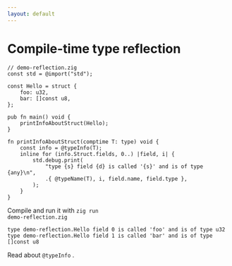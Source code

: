 ```yaml
---
layout: default
---
```

# Compile-time type reflection

<Transform scale="0.75">

```text {all|13|16-19|all}
// demo-reflection.zig
const std = @import("std");

const Hello = struct {
    foo: u32,
    bar: []const u8,
};

pub fn main() void {
    printInfoAboutStruct(Hello);
}

fn printInfoAboutStruct(comptime T: type) void {
    const info = @typeInfo(T);
    inline for (info.Struct.fields, 0..) |field, i| {
        std.debug.print(
            "type {s} field {d} is called '{s}' and is of type {any}\n",
            .{ @typeName(T), i, field.name, field.type },
        );
    }
}
```

Compile and run it with <code class="inline-code">zig run demo-reflection.zig</code>

```text
type demo-reflection.Hello field 0 is called 'foo' and is of type u32
type demo-reflection.Hello field 1 is called 'bar' and is of type []const u8
```

Read about <code class="inline-code">@typeInfo</code> <Anchor 
  href="https://ziglang.org/documentation/master/#typeInfo" 
  text="in the documentation" 
  alt="@typeInfo in the Zig documentation" />.
</Transform>
